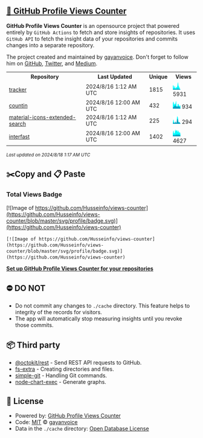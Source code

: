 ## [🚀 GitHub Profile Views Counter](https://github.com/gayanvoice/github-profile-views-counter)
**GitHub Profile Views Counter** is an opensource project that powered entirely by  `GitHub Actions` to fetch and store insights of repositories.
It uses `GitHub API` to fetch the insight data of your repositories and commits changes into a separate repository.

The project created and maintained by [gayanvoice](https://github.com/gayanvoice). Don't forget to follow him on [GitHub](https://github.com/gayanvoice), [Twitter](https://twitter.com/gayanvoice), and [Medium](https://gayanvoice.medium.com/).

<table>
	<tr>
		<th>
			Repository
		</th>
		<th>
			Last Updated
		</th>
		<th>
			Unique
		</th>
		<th>
			Views
		</th>
	</tr>
	<tr>
		<td>
			<a href="https://github.com/Husseinfo/views-counter/tree/master/readme/90946301/year.md">
				tracker
			</a>
		</td>
		<td>
			2024/8/16 1:12 AM UTC
		</td>
		<td>
			1815
		</td>
		<td>
			<img alt="Response time graph" src="https://github.com/Husseinfo/views-counter/raw/master/graph/90946301/small/year.png" height="20"> 5931
		</td>
	</tr>
	<tr>
		<td>
			<a href="https://github.com/Husseinfo/views-counter/tree/master/readme/522266410/year.md">
				countin
			</a>
		</td>
		<td>
			2024/8/16 12:00 AM UTC
		</td>
		<td>
			432
		</td>
		<td>
			<img alt="Response time graph" src="https://github.com/Husseinfo/views-counter/raw/master/graph/522266410/small/year.png" height="20"> 934
		</td>
	</tr>
	<tr>
		<td>
			<a href="https://github.com/Husseinfo/views-counter/tree/master/readme/546254082/year.md">
				material-icons-extended-search
			</a>
		</td>
		<td>
			2024/8/16 1:12 AM UTC
		</td>
		<td>
			225
		</td>
		<td>
			<img alt="Response time graph" src="https://github.com/Husseinfo/views-counter/raw/master/graph/546254082/small/year.png" height="20"> 294
		</td>
	</tr>
	<tr>
		<td>
			<a href="https://github.com/Husseinfo/views-counter/tree/master/readme/565507905/year.md">
				interfast
			</a>
		</td>
		<td>
			2024/8/16 12:00 AM UTC
		</td>
		<td>
			1402
		</td>
		<td>
			<img alt="Response time graph" src="https://github.com/Husseinfo/views-counter/raw/master/graph/565507905/small/year.png" height="20"> 4627
		</td>
	</tr>
</table>

<small><i>Last updated on 2024/8/18 1:17 AM UTC</i></small>

## ✂️Copy and 📋 Paste
### Total Views Badge
[![Image of https://github.com/Husseinfo/views-counter](https://github.com/Husseinfo/views-counter/blob/master/svg/profile/badge.svg)](https://github.com/Husseinfo/views-counter)

```readme
[![Image of https://github.com/Husseinfo/views-counter](https://github.com/Husseinfo/views-counter/blob/master/svg/profile/badge.svg)](https://github.com/Husseinfo/views-counter)
```
[**Set up GitHub Profile Views Counter for your repositories**](https://github.com/gayanvoice/github-profile-views-counter)
## ⛔ DO NOT
- Do not commit any changes to `./cache` directory. This feature helps to integrity of the records for visitors.
- The app will automatically stop measuring insights until you revoke those commits.
## 📦 Third party

- [@octokit/rest](https://www.npmjs.com/package/@octokit/rest) - Send REST API requests to GitHub.
- [fs-extra](https://www.npmjs.com/package/fs-extra) - Creating directories and files.
- [simple-git](https://www.npmjs.com/package/simple-git) - Handling Git commands.
- [node-chart-exec](https://www.npmjs.com/package/node-chart-exec) - Generate graphs.
## 📄 License
- Powered by: [GitHub Profile Views Counter](https://github.com/gayanvoice/github-profile-views-counter)
- Code: [MIT](./LICENSE) © [gayanvoice](https://github.com/gayanvoice)
- Data in the `./cache` directory: [Open Database License](https://opendatacommons.org/licenses/odbl/1-0/)